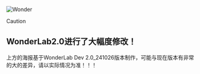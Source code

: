 ![Wonder](https://github.com/Blessing-Studio/.github/blob/aa649cf5471dd9f6498c1284962c48051d30e2c8/profile/IMG_2201.png)
> [!CAUTION]
> <h2>WonderLab2.0进行了大幅度修改！</h2>
> 上方的海报基于WonderLab Dev 2.0_241026版本制作，可能与现在版本有非常的大的差异，请以实际情况为准！！！
